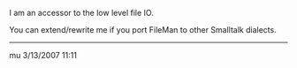 I am an accessor to the low level file IO.

You can extend/rewrite me if you port FileMan to other Smalltalk dialects.

---
mu 3/13/2007 11:11